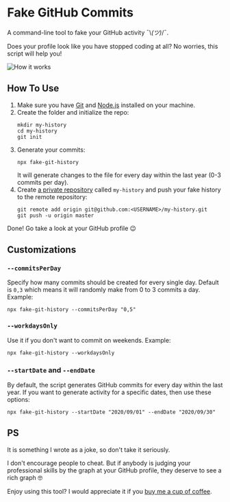 # Fake GitHub Commits

A command-line tool to fake your GitHub activity ¯\\_(ツ)_/¯.

Does your profile look like you have stopped coding at all?
No worries, this script will help you!

<img src="https://dl.dropboxusercontent.com/s/q2iinti6v0zbhzs/contributions.gif?dl=0" alt="How it works" />

## How To Use

1. Make sure you have [Git](https://git-scm.com/book/en/v2/Getting-Started-Installing-Git) and [Node.js](https://nodejs.org/en/download/) installed on your machine.
2. Create the folder and initialize the repo:
   ```shell script
   mkdir my-history
   cd my-history
   git init
   ```
3. Generate your commits:
   ```shell script
   npx fake-git-history
   ```
   It will generate changes to the file for every day within the last year (0-3 commits per day).
4. Create [a private repository](https://github.com/new) called `my-history`
   and push your fake history to the remote repository:
   ```shell script 
   git remote add origin git@github.com:<USERNAME>/my-history.git 
   git push -u origin master
   ```

Done! Go take a look at your GitHub profile 😉

## Customizations

### `--commitsPerDay`

Specify how many commits should be created for every single day.
Default is `0,3` which means it will randomly make from 0 to 3 commits a day. Example:

```shell script
npx fake-git-history --commitsPerDay "0,5"
```

### `--workdaysOnly`

Use it if you don't want to commit on weekends. Example:

```shell script
npx fake-git-history --workdaysOnly
```

### `--startDate` and `--endDate`

By default, the script generates GitHub commits for every day within the last year.
If you want to generate activity for a specific dates, then use these options:

```shell script
npx fake-git-history --startDate "2020/09/01" --endDate "2020/09/30"
```

## PS 

It is something I wrote as a joke, so don't take it seriously. 

I don't encourage people to cheat. But if anybody is judging your professional skills by the graph at your GitHub profile, they deserve to see a rich graph 🤓

Enjoy using this tool? I would appreciate it if you [buy me a cup of coffee](https://www.buymeacoffee.com/artiebits).

